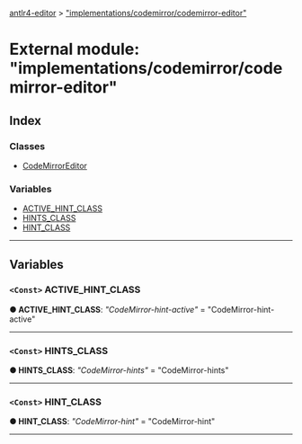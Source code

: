[antlr4-editor](../README.md) > ["implementations/codemirror/codemirror-editor"](../modules/_implementations_codemirror_codemirror_editor_.md)

# External module: "implementations/codemirror/codemirror-editor"

## Index

### Classes

* [CodeMirrorEditor](../classes/_implementations_codemirror_codemirror_editor_.codemirroreditor.md)

### Variables

* [ACTIVE_HINT_CLASS](_implementations_codemirror_codemirror_editor_.md#active_hint_class)
* [HINTS_CLASS](_implementations_codemirror_codemirror_editor_.md#hints_class)
* [HINT_CLASS](_implementations_codemirror_codemirror_editor_.md#hint_class)

---

## Variables

<a id="active_hint_class"></a>

### `<Const>` ACTIVE_HINT_CLASS

**● ACTIVE_HINT_CLASS**: *"CodeMirror-hint-active"* = "CodeMirror-hint-active"

___
<a id="hints_class"></a>

### `<Const>` HINTS_CLASS

**● HINTS_CLASS**: *"CodeMirror-hints"* = "CodeMirror-hints"

___
<a id="hint_class"></a>

### `<Const>` HINT_CLASS

**● HINT_CLASS**: *"CodeMirror-hint"* = "CodeMirror-hint"

___

